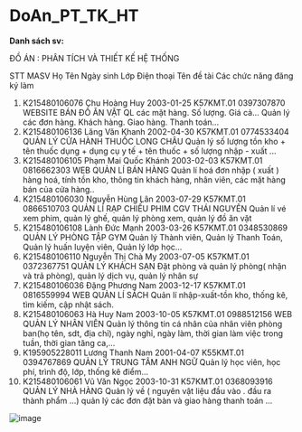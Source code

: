 # DoAn_PT_TK_HT

**Danh sách sv:**

ĐỒ ÁN : PHÂN TÍCH VÀ THIẾT KẾ HỆ THỐNG								

STT	MASV	Họ	Tên	Ngày sinh	Lớp	Điện thoại	Tên đề tài	Các chức năng đăng ký làm

1.	K215480106076	Chu Hoàng	Huy	2003-01-25	K57KMT.01	0397307870	WEBSITE BÁN ĐỒ ĂN VẶT	QL các mặt hàng. Số lượng. Giá cả... Quản lý các đơn hàng. Khách hàng. Giao hàng. Thanh toán...
2.	K215480106136	Lăng Văn	Khanh	2002-04-30	K57KMT.01	0774533404	QUẢN LÝ CỬA HÀNH THUỐC LONG CHÂU	Quản lý số lượng tồn kho + tên thuốc dụng + dụng cụ y tế + tên thuốc + số lượng nhập - xuất ...
3.	K215480106105	Phạm Mai Quốc	Khánh	2003-02-03	K57KMT.01	0816662303	WEB QUẢN LÍ BÁN HÀNG	Quản lí hoá đơn nhập ( xuất ) hàng hoá, tính tồn kho, thông tin khách hàng, nhân viên, các mặt hàng bán của cửa hàng..
4.	K215480106030	Nguyễn Hùng	Lân	2003-07-29	K57KMT.01	0866510703	QUẢN LÍ RẠP CHIẾU PHIM CGV THÁI NGUYÊN	Quản lí vé xem phim, quản lý ghế, quản lý phòng xem, quản lý đồ ăn vặt
5.	K215480106108	Lành Đức	Mạnh	2003-03-26	K57KMT.01	0348530869	QUẢN LÝ PHÒNG TẬP GYM	Quản lý Thành viên, Quản lý Thanh Toán, Quản lý huấn luyện viên, Quản lý lớp học...
6.	K215480106110	Nguyễn Thị Chà	My	2003-07-05	K57KMT.01	0372367751	QUẢN LÝ KHÁCH SẠN	Đặt phòng và quản lý phòng( nhận và trả phòng), quản lý dịch vụ, quản lý nhân sự
7.	K215480106036	Đặng Phương	Nam	2003-12-17	K57KMT.01	0816559994	WEB QUẢN LÍ SÁCH	Quản lí nhập-xuất-tồn kho, thống kê, tìm kiếm, cập nhật sách.
8.	K215480106063	Hà Huy	Nam	2003-10-05	K57KMT.01	0988512156	WEB QUẢN LÝ NHÂN VIÊN	Quản lý thông tin cá nhân của nhân viên phòng ban(họ tên, sdt, địa chỉ), ngày nghỉ, ngày làm, thời gian làm việc trong tuần, thời gian tăng ca,...
9.	K195905228011	Lương Thanh	Nam	2001-04-07	K55KMT.01	0394767869	QUẢN LÝ TRUNG TÂM ANH NGỮ	Quản lý học viên, học phí, trình độ, lớp, thống kê điểm...
10.	K215480106061	Vũ Văn	Ngọc	2003-10-31	K57KMT.01	0368093916	QUẢN LÝ NHÀ HÀNG	Quản lý về ( nguyên vật liệu đầu vào . đầu ra thành phẩm ...) quản lý các đơn đặt bàn và giao hàng thanh toán ...

![image](https://github.com/user-attachments/assets/ebba8ea5-0587-478c-af63-3e7b2511ddcc)
